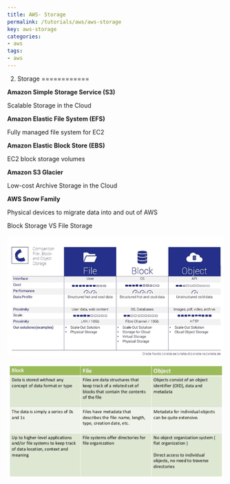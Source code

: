 ```yaml
---
title: AWS- Storage
permalink: /tutorials/aws/aws-storage
key: aws-storage
categories:
- aws
tags:
- aws
---
```


2. Storage
============

**Amazon Simple Storage Service (S3)**

Scalable Storage in the Cloud

**Amazon Elastic File System (EFS)**

Fully managed file system for EC2

**Amazon Elastic Block Store (EBS)**

EC2 block storage volumes

**Amazon S3 Glacier**

Low-cost Archive Storage in the Cloud

**AWS Snow Family**

Physical devices to migrate data into and out of AWS

Block Storage VS File Storage

![](media/ce1c588789ae5564a0dd6a93489a99ca.png)

![](media/45b2742e6b339ed23288b2dea17b68bf.png)
